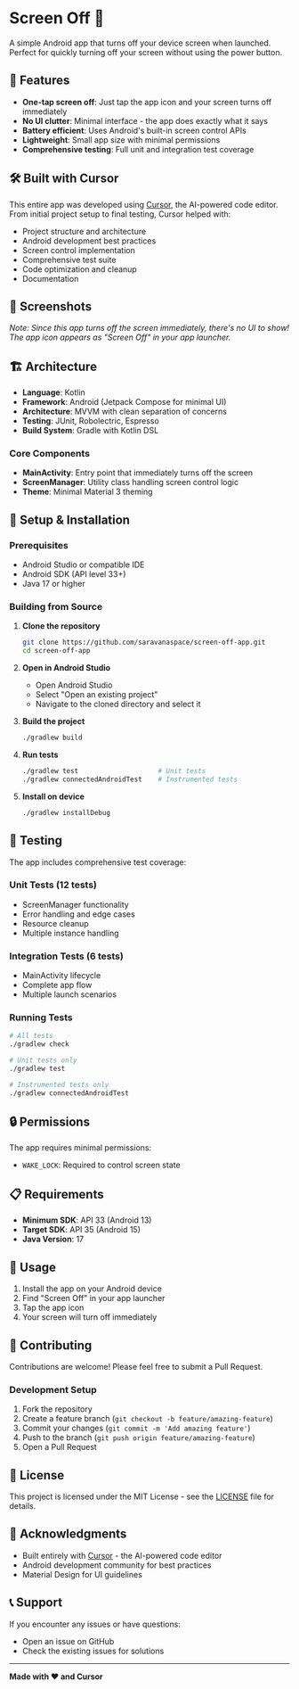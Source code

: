 # Screen Off 📱

A simple Android app that turns off your device screen when launched. Perfect for quickly turning off your screen without using the power button.

## 🚀 Features

- **One-tap screen off**: Just tap the app icon and your screen turns off immediately
- **No UI clutter**: Minimal interface - the app does exactly what it says
- **Battery efficient**: Uses Android's built-in screen control APIs
- **Lightweight**: Small app size with minimal permissions
- **Comprehensive testing**: Full unit and integration test coverage

## 🛠️ Built with Cursor

This entire app was developed using [Cursor](https://cursor.sh), the AI-powered code editor. From initial project setup to final testing, Cursor helped with:

- Project structure and architecture
- Android development best practices
- Screen control implementation
- Comprehensive test suite
- Code optimization and cleanup
- Documentation

## 📱 Screenshots

*Note: Since this app turns off the screen immediately, there's no UI to show! The app icon appears as "Screen Off" in your app launcher.*

## 🏗️ Architecture

- **Language**: Kotlin
- **Framework**: Android (Jetpack Compose for minimal UI)
- **Architecture**: MVVM with clean separation of concerns
- **Testing**: JUnit, Robolectric, Espresso
- **Build System**: Gradle with Kotlin DSL

### Core Components

- **MainActivity**: Entry point that immediately turns off the screen
- **ScreenManager**: Utility class handling screen control logic
- **Theme**: Minimal Material 3 theming

## 🔧 Setup & Installation

### Prerequisites

- Android Studio or compatible IDE
- Android SDK (API level 33+)
- Java 17 or higher

### Building from Source

1. **Clone the repository**
   ```bash
   git clone https://github.com/saravanaspace/screen-off-app.git
   cd screen-off-app
   ```

2. **Open in Android Studio**
   - Open Android Studio
   - Select "Open an existing project"
   - Navigate to the cloned directory and select it

3. **Build the project**
   ```bash
   ./gradlew build
   ```

4. **Run tests**
   ```bash
   ./gradlew test                    # Unit tests
   ./gradlew connectedAndroidTest    # Instrumented tests
   ```

5. **Install on device**
   ```bash
   ./gradlew installDebug
   ```

## 🧪 Testing

The app includes comprehensive test coverage:

### Unit Tests (12 tests)
- ScreenManager functionality
- Error handling and edge cases
- Resource cleanup
- Multiple instance handling

### Integration Tests (6 tests)
- MainActivity lifecycle
- Complete app flow
- Multiple launch scenarios

### Running Tests
```bash
# All tests
./gradlew check

# Unit tests only
./gradlew test

# Instrumented tests only
./gradlew connectedAndroidTest
```

## 🔒 Permissions

The app requires minimal permissions:
- `WAKE_LOCK`: Required to control screen state

## 📋 Requirements

- **Minimum SDK**: API 33 (Android 13)
- **Target SDK**: API 35 (Android 15)
- **Java Version**: 17

## 🚀 Usage

1. Install the app on your Android device
2. Find "Screen Off" in your app launcher
3. Tap the app icon
4. Your screen will turn off immediately

## 🤝 Contributing

Contributions are welcome! Please feel free to submit a Pull Request.

### Development Setup
1. Fork the repository
2. Create a feature branch (`git checkout -b feature/amazing-feature`)
3. Commit your changes (`git commit -m 'Add amazing feature'`)
4. Push to the branch (`git push origin feature/amazing-feature`)
5. Open a Pull Request

## 📄 License

This project is licensed under the MIT License - see the [LICENSE](LICENSE) file for details.

## 🙏 Acknowledgments

- Built entirely with [Cursor](https://cursor.sh) - the AI-powered code editor
- Android development community for best practices
- Material Design for UI guidelines

## 📞 Support

If you encounter any issues or have questions:
- Open an issue on GitHub
- Check the existing issues for solutions

---

**Made with ❤️ and Cursor** 